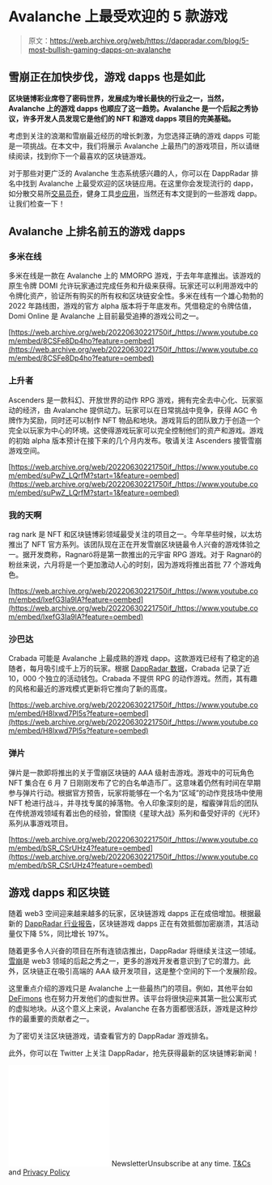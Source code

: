 # Avalanche 上最受欢迎的 5 款游戏

> 原文：<https://web.archive.org/web/https://dappradar.com/blog/5-most-bullish-gaming-dapps-on-avalanche>

## 雪崩正在加快步伐，游戏 dapps 也是如此

**区块链博彩业席卷了密码世界，发展成为增长最快的行业之一，当然，Avalanche 上的游戏 dapps 也顺应了这一趋势。Avalanche 是一个后起之秀协议，许多开发人员发现它是他们的 NFT 和游戏 dapps 项目的完美基础。**

考虑到关注的浪潮和雪崩最近经历的增长刺激，为您选择正确的游戏 dapps 可能是一项挑战。在本文中，我们将展示 Avalanche 上最热门的游戏项目，所以请继续阅读，找到你下一个最喜欢的区块链游戏。

对于那些对更广泛的 Avalanche 生态系统感兴趣的人，你可以在 DappRadar 排名中找到 Avalanche 上最受欢迎的区块链应用。在这里你会发现流行的 dapp，如分散交易所[交易员乔](https://web.archive.org/web/20220630221750/https://dappradar.com/avalanche/defi/trader-joe)，健身工具[步应用](https://web.archive.org/web/20220630221750/https://dappradar.com/avalanche/social/step-app)，当然还有本文提到的一些游戏 dapp。让我们检查一下！

## Avalanche 上排名前五的游戏 dapps

### 多米在线

多米在线是一款在 Avalanche 上的 MMORPG 游戏，于去年年底推出。该游戏的原生令牌 DOMI 允许玩家通过完成任务和升级来获得。玩家还可以利用游戏中的令牌化资产，验证所有购买的所有权和区块链安全性。多米在线有一个雄心勃勃的 2022 年路线图，游戏的官方 alpha 版本将于年底发布。凭借稳定的令牌估值，Domi Online 是 Avalanche 上目前最受追捧的游戏公司之一。

[https://web.archive.org/web/20220630221750if_/https://www.youtube.com/embed/8CSFe8Dp4ho?feature=oembed](https://web.archive.org/web/20220630221750if_/https://www.youtube.com/embed/8CSFe8Dp4ho?feature=oembed)

### 上升者

Ascenders 是一款科幻、开放世界的动作 RPG 游戏，拥有完全去中心化、玩家驱动的经济，由 Avalanche 提供动力。玩家可以在日常挑战中竞争，获得 AGC 令牌作为奖励，同时还可以制作 NFT 物品和地块。游戏背后的团队致力于创造一个完全以玩家为中心的环境。这使得游戏玩家可以完全控制他们的资产和游戏。游戏的初始 alpha 版本预计在接下来的几个月内发布。敬请关注 Ascenders 接管雪崩游戏空间。

[https://web.archive.org/web/20220630221750if_/https://www.youtube.com/embed/suPwZ_LQrfM?start=1&feature=oembed](https://web.archive.org/web/20220630221750if_/https://www.youtube.com/embed/suPwZ_LQrfM?start=1&feature=oembed)

### 我的天啊

rag nark 是 NFT 和区块链博彩领域最受关注的项目之一。今年早些时候，以太坊推出了 NFT 官方系列。该团队现在正在开发雪崩区块链最令人兴奋的游戏体验之一。据开发商称，Ragnarö将是第一款推出的元宇宙 RPG 游戏。对于 Ragnarö的粉丝来说，六月将是一个更加激动人心的时刻，因为游戏将推出首批 77 个游戏角色。

[https://web.archive.org/web/20220630221750if_/https://www.youtube.com/embed/lxefG3Ia9lA?feature=oembed](https://web.archive.org/web/20220630221750if_/https://www.youtube.com/embed/lxefG3Ia9lA?feature=oembed)

### 沙巴达

Crabada 可能是 Avalanche 上最成熟的游戏 dapp。这款游戏已经有了稳定的追随者，每月吸引成千上万的玩家。根据 [DappRadar 数据](https://web.archive.org/web/20220630221750/https://dappradar.com/avalanche/games/crabada)，Crabada 记录了近 10，000 个独立的活动钱包。Crabada 不提供 RPG 的动作游戏。然而，其有趣的风格和最近的游戏模式更新将它推向了新的高度。

[https://web.archive.org/web/20220630221750if_/https://www.youtube.com/embed/H8lxwd7Pl5s?feature=oembed](https://web.archive.org/web/20220630221750if_/https://www.youtube.com/embed/H8lxwd7Pl5s?feature=oembed)

### 弹片

弹片是一款即将推出的关于雪崩区块链的 AAA 级射击游戏。游戏中的可玩角色 NFT 集合在 6 月 7 日刚刚发布了它的白名单造币厂。这意味着仍然有时间在早期参与弹片行动。根据官方预告，玩家将能够在一个名为“区域”的动作竞技场中使用 NFT 枪进行战斗，并寻找专属的掉落物。令人印象深刻的是，榴霰弹背后的团队在传统游戏领域有着出色的经验，曾围绕《星球大战》系列和备受好评的《光环》系列从事游戏项目。

[https://web.archive.org/web/20220630221750if_/https://www.youtube.com/embed/bSR_CSrUHz4?feature=oembed](https://web.archive.org/web/20220630221750if_/https://www.youtube.com/embed/bSR_CSrUHz4?feature=oembed)

## 游戏 dapps 和区块链

随着 web3 空间迎来越来越多的玩家，区块链游戏 dapps 正在成倍增加。根据最新的 [DappRadar 行业报告](https://web.archive.org/web/20220630221750/https://dappradar.com/blog/dappradar-industry-report-may-2022)，区块链游戏 dapps 正在有效抵御加密崩溃，其活动量仅下降 5%，同比增长 197%。

随着更多令人兴奋的项目在所有连锁店推出，DappRadar 将继续关注这一领域。[雪崩](https://web.archive.org/web/20220630221750/https://dappradar.com/rankings/protocol/avalanche/category/games)是 web3 领域的后起之秀之一，更多的游戏开发者意识到了它的潜力。此外，区块链正在吸引高端的 AAA 级开发项目，这是整个空间的下一个发展阶段。

这里重点介绍的游戏只是 Avalanche 上一些最热门的项目。例如，其他平台如 [DeFimons](https://web.archive.org/web/20220630221750/https://twitter.com/TheDeFimons/status/1529775813495001088?s=20&t=4fBugBI6AZEdzYnqpGjwPg) 也在努力开发他们的虚拟世界。该平台将很快迎来其第一批公寓形式的虚拟地块。从这个意义上来说，Avalanche 在各方面都很活跃，游戏是这种炒作的最重要的贡献者之一。

为了密切关注区块链游戏，请查看官方的 DappRadar 游戏排名。

此外，你可以在 Twitter 上关注 DappRadar，抢先获得最新的区块链博彩新闻！

![](img/6d5a4a2d609c56e1a5771717e54ba759.png) NewsletterUnsubscribe at any time. [T&Cs](https://web.archive.org/web/20220630221750/https://dappradar.com/terms) and [Privacy Policy](https://web.archive.org/web/20220630221750/https://dappradar.com/privacy-policy)